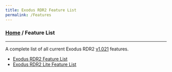 ```yaml
---
title: Exodus RDR2 Feature List
permalink: /Features
---
```

### [Home](../index.md) / Feature List
---
A complete list of all current Exodus RDR2 [v1.021](Changelogs/1019) features.

- [Exodus RDR2 Feature List](Features/Full)
- [Exodus RDR2 Lite Feature List](Features/Lite)
